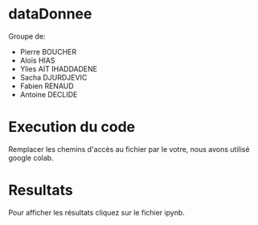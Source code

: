 # dataDonnee

Groupe de:
- Pierre BOUCHER
- Aloïs HIAS
- Ylies AIT IHADDADENE
- Sacha DJURDJEVIC
- Fabien RENAUD
- Antoine DECLIDE

# Execution du code

Remplacer les chemins d'accès au fichier par le votre, nous avons utilisé google colab.


# Resultats

Pour afficher les résultats cliquez sur le fichier ipynb.
